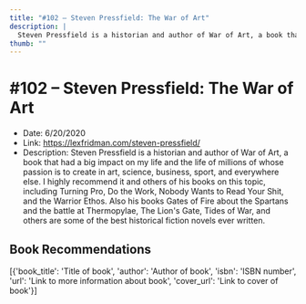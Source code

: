 ```yaml
---
title: "#102 – Steven Pressfield: The War of Art"
description: |
  Steven Pressfield is a historian and author of War of Art, a book that had a big impact on my life and the life of millions of whose passion is to create in art, science, business, sport, and everywhere else. I highly recommend it and others of his books on this topic, including Turning Pro, Do the Work, Nobody Wants to Read Your Shit, and the Warrior Ethos. Also his books Gates of Fire about the Spartans and the battle at Thermopylae, The Lion's Gate, Tides of War, and others are some of the best historical fiction novels ever written."
thumb: ""
---
```


# #102 – Steven Pressfield: The War of Art

  - Date: 6/20/2020
  - Link: https://lexfridman.com/steven-pressfield/
  - Description: Steven Pressfield is a historian and author of War of Art, a book that had a big impact on my life and the life of millions of whose passion is to create in art, science, business, sport, and everywhere else. I highly recommend it and others of his books on this topic, including Turning Pro, Do the Work, Nobody Wants to Read Your Shit, and the Warrior Ethos. Also his books Gates of Fire about the Spartans and the battle at Thermopylae, The Lion's Gate, Tides of War, and others are some of the best historical fiction novels ever written.

## Book Recommendations

[{'book_title': 'Title of book', 'author': 'Author of book', 'isbn': 'ISBN number', 'url': 'Link to more information about book', 'cover_url': 'Link to cover of book'}]